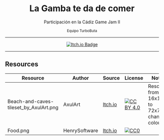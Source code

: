 <h1 align="center">La Gamba te da de comer</h1>

<div align="center">
  <p> Participación en la 
   Cádiz Game Jam II </p>
  <sub> Equipo TurboButa </sub>
</div>

---

<div align="center">

[![Itch.io Badge](https://img.shields.io/badge/Itch.io-FA5C5C?logo=itchdotio&logoColor=fff&style=for-the-badge)](https://salem4O4.itch.io/la-gamba-te-da-de-comer)

</div>

---

## Resources

| Resource                               | Author        | Source                                                              | License                            | Notes                                          |
| -------------------------------------- | ------------- | ------------------------------------------------------------------- | ---------------------------------- | ---------------------------------------------- |
| Beach-and-caves-tileset_by_AxulArt.png | AxulArt       | [Itch.io](https://axulart.itch.io/axularts-beach-and-caves-tileset) | [![CC BY 4.0][cc-by-image]][cc-by] | Rescaled from 16x16 to 72x72 & changed colours |
| Food.png                               | HenrySoftware | [Itch.io](https://henrysoftware.itch.io/pixel-food)                 | [![CC0][cc0-image]][cc-by]         |




[cc-by-sa]: http://creativecommons.org/licenses/by-sa/4.0/
[cc-by-sa-image]: https://licensebuttons.net/l/by-sa/4.0/88x31.png


[cc-by]: https://creativecommons.org/licenses/by/4.0/
[cc-by-image]: https://licensebuttons.net/l/by/4.0/88x31.png


[cc0]: https://creativecommons.org/publicdomain/zero/1.0/
[cc0-image]: https://licensebuttons.net/p/zero/1.0/88x31.png
